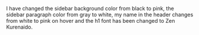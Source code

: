 I have changed the sidebar background color from black to pink, the sidebar paragraph color from gray to white, my name in the header changes from white to pink on hover and the h1 font has been changed to Zen Kurenaido.
